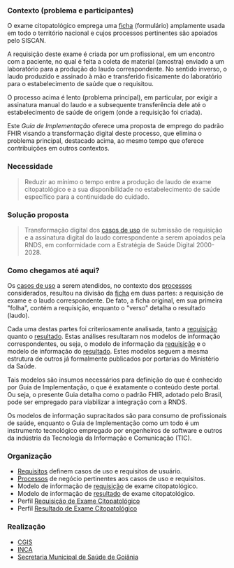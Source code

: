 ### Contexto (problema e participantes)

O exame citopatológico emprega uma [ficha](./requisicao-exame-citopatologico.pdf) (formulário) amplamente usada em todo o território nacional e cujos processos pertinentes são apoiados pelo SISCAN.

A requisição deste exame é criada por um profissional, em um encontro com a paciente,
no qual é feita a coleta de material (amostra) enviado a um laboratório
para a produção do laudo correspondente. No sentido inverso, o laudo produzido e assinado à mão
e transferido fisicamente do laboratório para o estabelecimento de saúde que o requisitou.

O processo acima é lento (problema principal), em particular, por exigir a assinatura manual do laudo e a subsequente transferência dele até o estabelecimento de saúde de
origem (onde a requisição foi criada).

Este _Guia de Implementação_ oferece uma proposta de emprego do padrão FHIR visando a
transformação digital deste processo, que elimina o problema principal, destacado acima,
ao mesmo tempo que oferece contribuições em outros contextos.

### Necessidade

> Reduzir ao mínimo o tempo entre a produção de laudo de exame citopatológico e a sua
> disponibilidade no estabelecimento de saúde específico para a continuidade do cuidado.

### Solução proposta

> Transformação digital dos <a href="requisitos.html">casos de uso</a> de submissão de requisição e
> a assinatura digital do laudo correspondente a serem apoiados pela RNDS,
> em conformidade com a Estratégia de Saúde Digital 2000-2028.

### Como chegamos até aqui?

Os <a href="requisitos.html">casos de uso</a> a serem atendidos,
no contexto dos <a href="processos.html">processos</a>
considerados, resultou na divisão da [ficha](./requisicao-exame-citopatologico.pdf)
em duas partes: a requisição de exame e o laudo correspondente. De fato, a ficha
original, em sua primeira "folha", contém a requisição, enquanto o "verso" detalha
o resultado (laudo).

Cada uma destas partes foi criteriosamente analisada, tanto
a [requisição](./requisicao-anotada.pdf) quanto o
[resultado](./laudo-anotado.pdf). Estas análises resultaram
nos modelos de informação correspondentes, ou seja, o
modelo de informação da <a href="requisicao.html">requisição</a>
e o modelo de informação do <a href="resultado.html">resultado</a>.
Estes modelos seguem a mesma estrutura
de outros já formalmente publicados por portarias do Ministério da Saúde.

Tais modelos são insumos necessários para definição do que é conhecido por
Guia de Implementação, o que é exatamente o conteúdo deste portal. Ou seja,
o presente Guia detalha como o padrão FHIR, adotado pelo Brasil, pode ser empregado
para viabilizar a integração com a RNDS.

Os modelos de informação supracitados são para consumo de profissionais de
saúde, enquanto o Guia de Implementação como um todo é um instrumento tecnológico
empregado por engenheiros de software e outros da indústria da Tecnologia da Informação
e Comunicação (TIC).

### Organização

- <a href="requisitos.html">Requisitos</a> definem casos de uso e requisitos de usuário.
- <a href="processos.html">Processos</a> de negócio pertinentes aos casos de uso e requisitos.
- Modelo de informação de <a href="requisicao.html">requisição</a> de exame citopatológico.
- Modelo de informação de <a href="resultado.html">resultado</a> de exame citopatológico.
- Perfil [Requisição de Exame Citopatológico](StructureDefinition-BRRequisicaoExameCitopatologico.html)
- Perfil [Resultado de Exame Citopatológico](StructureDefinition-BRResultadoExameCitopatologico.html)

### Realização

- [CGIS](https://cgis.ufg.br/)
- [INCA](https://www.inca.gov.br/)
- [Secretaria Municipal de Saúde de Goiânia](https://saude.goiania.go.gov.br/)
